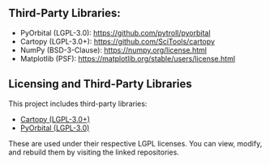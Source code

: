 ## Third-Party Libraries:

- PyOrbital (LGPL-3.0): https://github.com/pytroll/pyorbital
- Cartopy (LGPL-3.0+): https://github.com/SciTools/cartopy
- NumPy (BSD-3-Clause): https://numpy.org/license.html
- Matplotlib (PSF): https://matplotlib.org/stable/users/license.html

## Licensing and Third-Party Libraries

This project includes third-party libraries:

- [Cartopy (LGPL-3.0+)](https://github.com/SciTools/cartopy)
- [PyOrbital (LGPL-3.0)](https://github.com/pytroll/pyorbital)

These are used under their respective LGPL licenses. You can view, modify, and rebuild them by visiting the linked repositories.
